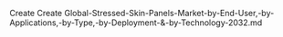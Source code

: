 Create Create Global-Stressed-Skin-Panels-Market-by-End-User,-by-Applications,-by-Type,-by-Deployment-&-by-Technology-2032.md
